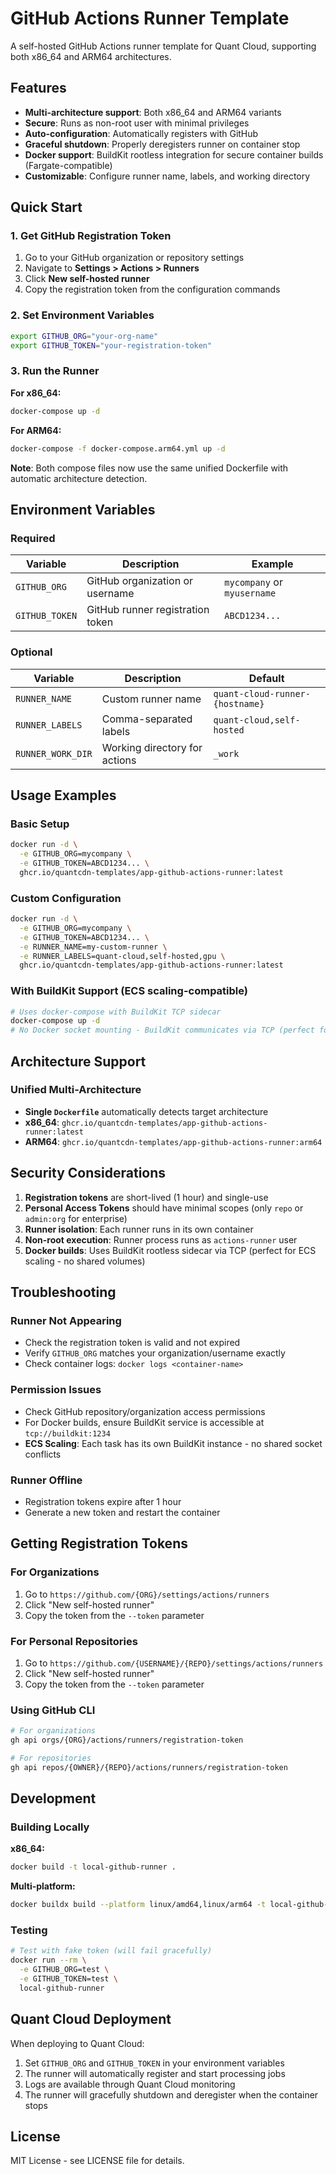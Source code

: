 # GitHub Actions Runner Template

A self-hosted GitHub Actions runner template for Quant Cloud, supporting both x86_64 and ARM64 architectures.

## Features

- **Multi-architecture support**: Both x86_64 and ARM64 variants
- **Secure**: Runs as non-root user with minimal privileges
- **Auto-configuration**: Automatically registers with GitHub
- **Graceful shutdown**: Properly deregisters runner on container stop
- **Docker support**: BuildKit rootless integration for secure container builds (Fargate-compatible)
- **Customizable**: Configure runner name, labels, and working directory

## Quick Start

### 1. Get GitHub Registration Token

1. Go to your GitHub organization or repository settings
2. Navigate to **Settings > Actions > Runners**
3. Click **New self-hosted runner**
4. Copy the registration token from the configuration commands

### 2. Set Environment Variables

```bash
export GITHUB_ORG="your-org-name"
export GITHUB_TOKEN="your-registration-token"
```

### 3. Run the Runner

**For x86_64:**
```bash
docker-compose up -d
```

**For ARM64:**
```bash
docker-compose -f docker-compose.arm64.yml up -d
```

**Note**: Both compose files now use the same unified Dockerfile with automatic architecture detection.

## Environment Variables

### Required

| Variable | Description | Example |
|----------|-------------|---------|
| `GITHUB_ORG` | GitHub organization or username | `mycompany` or `myusername` |
| `GITHUB_TOKEN` | GitHub runner registration token | `ABCD1234...` |

### Optional

| Variable | Description | Default |
|----------|-------------|---------|
| `RUNNER_NAME` | Custom runner name | `quant-cloud-runner-{hostname}` |
| `RUNNER_LABELS` | Comma-separated labels | `quant-cloud,self-hosted` |
| `RUNNER_WORK_DIR` | Working directory for actions | `_work` |

## Usage Examples

### Basic Setup
```bash
docker run -d \
  -e GITHUB_ORG=mycompany \
  -e GITHUB_TOKEN=ABCD1234... \
  ghcr.io/quantcdn-templates/app-github-actions-runner:latest
```

### Custom Configuration
```bash
docker run -d \
  -e GITHUB_ORG=mycompany \
  -e GITHUB_TOKEN=ABCD1234... \
  -e RUNNER_NAME=my-custom-runner \
  -e RUNNER_LABELS=quant-cloud,self-hosted,gpu \
  ghcr.io/quantcdn-templates/app-github-actions-runner:latest
```

### With BuildKit Support (ECS scaling-compatible)
```bash
# Uses docker-compose with BuildKit TCP sidecar
docker-compose up -d
# No Docker socket mounting - BuildKit communicates via TCP (perfect for ECS scaling)
```

## Architecture Support

### Unified Multi-Architecture
- **Single `Dockerfile`** automatically detects target architecture
- **x86_64**: `ghcr.io/quantcdn-templates/app-github-actions-runner:latest`
- **ARM64**: `ghcr.io/quantcdn-templates/app-github-actions-runner:arm64`

## Security Considerations

1. **Registration tokens** are short-lived (1 hour) and single-use
2. **Personal Access Tokens** should have minimal scopes (only `repo` or `admin:org` for enterprise)
3. **Runner isolation**: Each runner runs in its own container
4. **Non-root execution**: Runner process runs as `actions-runner` user
5. **Docker builds**: Uses BuildKit rootless sidecar via TCP (perfect for ECS scaling - no shared volumes)

## Troubleshooting

### Runner Not Appearing
- Check the registration token is valid and not expired
- Verify `GITHUB_ORG` matches your organization/username exactly
- Check container logs: `docker logs <container-name>`

### Permission Issues
- Check GitHub repository/organization access permissions
- For Docker builds, ensure BuildKit service is accessible at `tcp://buildkit:1234`
- **ECS Scaling**: Each task has its own BuildKit instance - no shared socket conflicts

### Runner Offline
- Registration tokens expire after 1 hour
- Generate a new token and restart the container

## Getting Registration Tokens

### For Organizations
1. Go to `https://github.com/{ORG}/settings/actions/runners`
2. Click "New self-hosted runner"
3. Copy the token from the `--token` parameter

### For Personal Repositories
1. Go to `https://github.com/{USERNAME}/{REPO}/settings/actions/runners`
2. Click "New self-hosted runner"
3. Copy the token from the `--token` parameter

### Using GitHub CLI
```bash
# For organizations
gh api orgs/{ORG}/actions/runners/registration-token

# For repositories  
gh api repos/{OWNER}/{REPO}/actions/runners/registration-token
```

## Development

### Building Locally

**x86_64:**
```bash
docker build -t local-github-runner .
```

**Multi-platform:**
```bash
docker buildx build --platform linux/amd64,linux/arm64 -t local-github-runner .
```

### Testing
```bash
# Test with fake token (will fail gracefully)
docker run --rm \
  -e GITHUB_ORG=test \
  -e GITHUB_TOKEN=test \
  local-github-runner
```

## Quant Cloud Deployment

When deploying to Quant Cloud:

1. Set `GITHUB_ORG` and `GITHUB_TOKEN` in your environment variables
2. The runner will automatically register and start processing jobs
3. Logs are available through Quant Cloud monitoring
4. The runner will gracefully shutdown and deregister when the container stops

## License

MIT License - see LICENSE file for details.